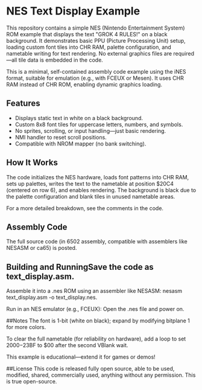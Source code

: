 # NES Text Display Example

This repository contains a simple NES (Nintendo Entertainment System) ROM example that displays the text "GROK 4 RULES!" on a black background. It demonstrates basic PPU (Picture Processing Unit) setup, loading custom font tiles into CHR RAM, palette configuration, and nametable writing for text rendering. No external graphics files are required—all tile data is embedded in the code.

This is a minimal, self-contained assembly code example using the iNES format, suitable for emulation (e.g., with FCEUX or Mesen). It uses CHR RAM instead of CHR ROM, enabling dynamic graphics loading.

## Features
- Displays static text in white on a black background.
- Custom 8x8 font tiles for uppercase letters, numbers, and symbols.
- No sprites, scrolling, or input handling—just basic rendering.
- NMI handler to reset scroll positions.
- Compatible with NROM mapper (no bank switching).

## How It Works
The code initializes the NES hardware, loads font patterns into CHR RAM, sets up palettes, writes the text to the nametable at position $20C4 (centered on row 6), and enables rendering. The background is black due to the palette configuration and blank tiles in unused nametable areas.

For a more detailed breakdown, see the comments in the code.

## Assembly Code
The full source code (in 6502 assembly, compatible with assemblers like NESASM or ca65) is posted. 

## Building and RunningSave the code as text_display.asm.
Assemble it into a .nes ROM using an assembler like NESASM: nesasm text_display.asm -o text_display.nes.

Run in an NES emulator (e.g., FCEUX): Open the .nes file and power on.

##Notes
The font is 1-bit (white on black); expand by modifying bitplane 1 for more colors.

To clear the full nametable (for reliability on hardware), add a loop to set $2000-$23BF to $00 after the second VBlank wait.

This example is educational—extend it for games or demos!

##License
This code is released fully open source, able to be used, modified, shared, commercially used, anything without any permission. This is true open-source.

